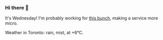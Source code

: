 ### Hi there :wave:

It's Wednesday! I'm probably working for [this bunch](https://github.com/kohofinancial), making a service more micro.

Weather in Toronto: rain, mist, at +6°C.
